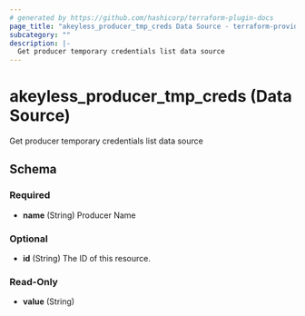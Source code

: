 ```yaml
---
# generated by https://github.com/hashicorp/terraform-plugin-docs
page_title: "akeyless_producer_tmp_creds Data Source - terraform-provider-akeyless"
subcategory: ""
description: |-
  Get producer temporary credentials list data source
---
```


# akeyless_producer_tmp_creds (Data Source)

Get producer temporary credentials list data source



<!-- schema generated by tfplugindocs -->
## Schema

### Required

- **name** (String) Producer Name

### Optional

- **id** (String) The ID of this resource.

### Read-Only

- **value** (String)


